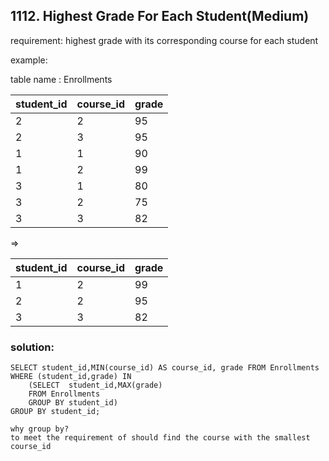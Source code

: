 ## 1112. Highest Grade For Each Student(Medium)

requirement:  highest grade with its corresponding course for each student

example:

table name : Enrollments

| student_id | course_id | grade |
|------------|-----------|-------|
| 2          | 2         | 95    |
| 2          | 3         | 95    |
| 1          | 1         | 90    |
| 1          | 2         | 99    |
| 3          | 1         | 80    |
| 3          | 2         | 75    |
| 3          | 3         | 82    |

=>


| student_id | course_id | grade |
|------------|-----------|-------|
| 1          | 2         | 99    |
| 2          | 2         | 95    |
| 3          | 3         | 82    |


### solution:

```
SELECT student_id,MIN(course_id) AS course_id, grade FROM Enrollments
WHERE (student_id,grade) IN
    (SELECT  student_id,MAX(grade) 
    FROM Enrollments 
    GROUP BY student_id) 
GROUP BY student_id;  

why group by? 
to meet the requirement of should find the course with the smallest course_id

```

